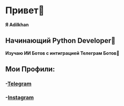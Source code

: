 # Привет👋
 **Я Adilkhan**
## Начинающий Python Developer🐍
**Изучаю ИИ Ботов с интиграцией Телеграм Ботов🤖**
## Мои Профили:
### -[Telegram](https://t.me/yerikoov)
### -[Instagram](https://instagram.com/yerikoov)
